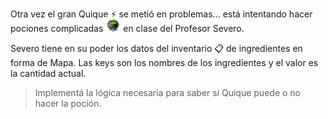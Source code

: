 Otra vez el gran Quique :zap: se metió en problemas... está intentando hacer pociones complicadas <img src="https://raw.githubusercontent.com/MumukiProject/mumuki-guia-java-practica-colecciones/master/assets/caldero.png" width="24" heigth="24" style="margin-top: -10px"> en clase del Profesor Severo.

Severo tiene en su poder los datos del inventario :clipboard: de ingredientes en forma de Mapa. Las keys son los nombres de los ingredientes y el valor es la cantidad actual.

> Implementá la lógica necesaria para saber si Quique puede o no hacer la poción.

